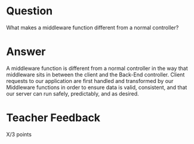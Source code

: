 # Question

What makes a middleware function different from a normal controller?

# Answer
A middleware function is different from a normal controller in the way that middleware sits in between the client and the Back-End controller. Client requests to our application are first handled and transformed by our Middleware functions in order to ensure data is valid, consistent, and that our server can run safely, predictably, and as desired.

# Teacher Feedback

X/3 points